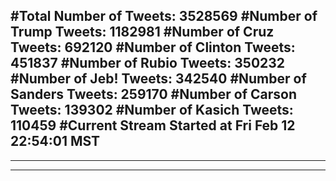 #Total Number of Tweets: 3528569 
#Number of Trump Tweets: 1182981
#Number of Cruz Tweets: 692120
#Number of Clinton Tweets: 451837
#Number of Rubio Tweets: 350232
#Number of Jeb! Tweets: 342540
#Number of Sanders Tweets: 259170
#Number of Carson Tweets: 139302
#Number of Kasich Tweets: 110459
#Current Stream Started at Fri Feb 12 22:54:01 MST
---
---
---
